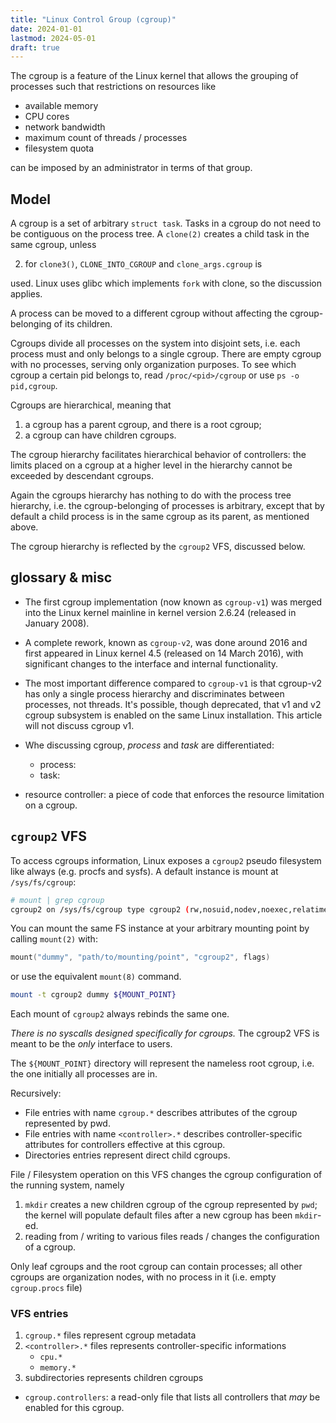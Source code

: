 ```yaml
---
title: "Linux Control Group (cgroup)"
date: 2024-01-01
lastmod: 2024-05-01
draft: true
---
```


The cgroup is a feature of the Linux kernel that allows the grouping of processes such that
restrictions on resources like
- available memory
- CPU cores 
- network bandwidth 
- maximum count of threads / processes 
- filesystem quota

can be imposed by an administrator in terms of that group.

## Model

A cgroup is a set of arbitrary `struct task`. Tasks in a cgroup do not need to be contiguous on the process tree.
A `clone(2)` creates a child task in the same cgroup, unless
<!-- 1. for `clone()`, `CLONE_NEWCGROUP` flag, or -->
2. for `clone3()`, `CLONE_INTO_CGROUP` and `clone_args.cgroup` is

used. Linux uses glibc which implements `fork` with clone, so the discussion applies.

A process can be moved to a different cgroup without affecting the cgroup-belonging of its children.

Cgroups divide all processes on the system into disjoint sets, i.e. each process must and only belongs to a single cgroup. 
There are empty cgroup with no processes, serving only organization purposes.
To see which cgroup a certain pid belongs to, read `/proc/<pid>/cgroup` or use `ps -o pid,cgroup`.

Cgroups are hierarchical, meaning that
1. a cgroup has a parent cgroup, and there is a root cgroup;
2. a cgroup can have children cgroups.

The cgroup hierarchy facilitates hierarchical behavior of controllers: the limits placed on a cgroup at a higher level in the hierarchy cannot be exceeded by descendant cgroups.

Again the cgroups hierarchy has nothing to do with the process tree hierarchy, i.e. the cgroup-belonging of processes is arbitrary, except that by default a child process is in the same cgroup as its parent, as mentioned above.

The cgroup hierarchy is reflected by the `cgroup2` VFS, discussed below. 

## glossary & misc

- The first cgroup implementation (now known as `cgroup-v1`) was merged into the Linux kernel mainline in kernel version 2.6.24 (released in January 2008). 
- A complete rework, known as `cgroup-v2`, was done around 2016 and first appeared in Linux kernel 4.5 (released on 14 March 2016), with significant changes to the interface and internal functionality.
- The most important difference compared to `cgroup-v1` is that cgroup-v2 has only a single process hierarchy and discriminates between processes, not threads. It's possible, though deprecated, that v1 and v2 cgroup subsystem is enabled on the same Linux installation. This article will not discuss cgroup v1.

- Whe discussing cgroup, *process* and *task* are differentiated:
	- process:
	- task:
- resource controller: a piece of code that enforces the resource limitation on a cgroup.

## `cgroup2` VFS

To access cgroups information, Linux exposes a `cgroup2` pseudo filesystem like always (e.g. procfs and sysfs).
A default instance is mount at `/sys/fs/cgroup`:

```sh
# mount | grep cgroup
cgroup2 on /sys/fs/cgroup type cgroup2 (rw,nosuid,nodev,noexec,relatime,nsdelegate,memory_recursiveprot)
```

You can mount the same FS instance at your arbitrary mounting point by calling `mount(2)` with:

```c
mount("dummy", "path/to/mounting/point", "cgroup2", flags)
```

or use the equivalent `mount(8)` command.

```sh
mount -t cgroup2 dummy ${MOUNT_POINT}
```

Each mount of `cgroup2` always rebinds the same one.

*There is no syscalls designed specifically for cgroups.*
The cgroup2 VFS is meant to be the *only* interface to users.

The `${MOUNT_POINT}` directory will represent the nameless root cgroup, i.e. the one initially all processes are in.

Recursively:
- File entries with name `cgroup.*` describes attributes of the cgroup represented by pwd.
- File entries with name `<controller>.*` describes controller-specific attributes for controllers effective at this cgroup.
- Directories entries represent direct child cgroups.

File / Filesystem operation on this VFS changes the cgroup configuration of the running system, namely
1. `mkdir` creates a new children cgroup of the cgroup represented by `pwd`; the kernel will populate default files after a new cgroup has been `mkdir`-ed.
2. reading from / writing to various files reads / changes the configuration of a cgroup.

Only leaf cgroups and the root cgroup can contain processes; all other cgroups are organization nodes, with no process in it (i.e. empty `cgroup.procs` file)

### VFS entries

1. `cgroup.*` files represent cgroup metadata
2. `<controller>.*` files represents controller-specific informations
	- `cpu.*`
	- `memory.*`
3. subdirectories represents children cgroups

- `cgroup.controllers`: a read-only file that lists all controllers that *may* be enabled for this cgroup.
